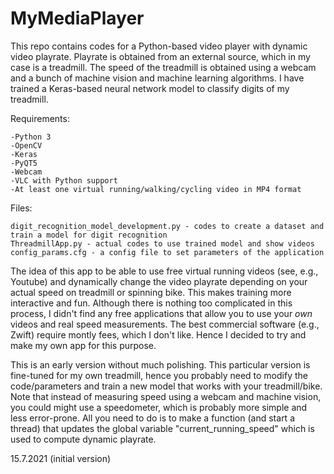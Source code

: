 # MyMediaPlayer

This repo contains codes for a Python-based video player with dynamic video playrate. Playrate is obtained from an external source, which in my case is a treadmill. The speed of the treadmill is obtained using a webcam and a bunch of machine vision and machine learning algorithms. I have trained a Keras-based neural network model to classify digits of my treadmill.

Requirements:

	-Python 3
	-OpenCV
	-Keras
	-PyQT5
	-Webcam
	-VLC with Python support
	-At least one virtual running/walking/cycling video in MP4 format

Files:

	digit_recognition_model_development.py - codes to create a dataset and train a model for digit recognition
	ThreadmillApp.py - actual codes to use trained model and show videos
	config_params.cfg - a config file to set parameters of the application

The idea of this app to be able to use free virtual running videos (see, e.g., Youtube) and dynamically change the video playrate depending on your actual speed on treadmill or spinning bike. This makes training more interactive and fun. Although there is nothing too complicated in this process, I didn't find any free applications that allow you to use your _own_ videos and real speed measurements. The best commercial software (e.g., Zwift) require montly fees, which I don't like. Hence I decided to try and make my own app for this purpose.

This is an early version without much polishing. This particular version is fine-tuned for my own treadmill, hence you probably need to modify the code/parameters and train a new model that works with your treadmill/bike. Note that instead of measuring speed using a webcam and machine vision, you could might use a speedometer, which is probably more simple and less error-prone. All you need to do is to make a function (and start a thread) that updates the global variable "current_running_speed" which is used to compute dynamic playrate.

15.7.2021 (initial version)
